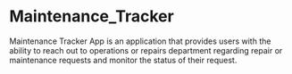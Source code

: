 # Maintenance_Tracker
Maintenance Tracker App is an application that provides users with the ability to reach out to operations or repairs department regarding repair or maintenance requests and monitor the status of their request.
